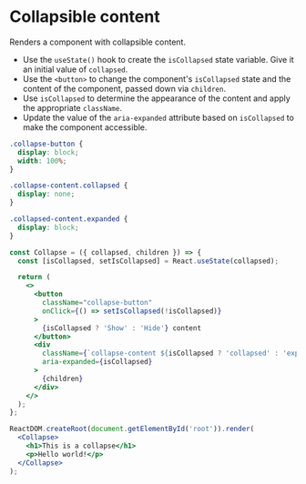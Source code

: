 # Collapsible content

Renders a component with collapsible content.

* Use the `useState()` hook to create the `isCollapsed` state variable. Give it an initial value of `collapsed`.
* Use the `<button>` to change the component's `isCollapsed` state and the content of the component, passed down via `children`.
* Use `isCollapsed` to determine the appearance of the content and apply the appropriate `className`.
* Update the value of the `aria-expanded` attribute based on `isCollapsed` to make the component accessible.

```css
.collapse-button {
  display: block;
  width: 100%;
}

.collapse-content.collapsed {
  display: none;
}

.collapsed-content.expanded {
  display: block;
}
```

```jsx
const Collapse = ({ collapsed, children }) => {
  const [isCollapsed, setIsCollapsed] = React.useState(collapsed);

  return (
    <>
      <button
        className="collapse-button"
        onClick={() => setIsCollapsed(!isCollapsed)}
      >
        {isCollapsed ? 'Show' : 'Hide'} content
      </button>
      <div
        className={`collapse-content ${isCollapsed ? 'collapsed' : 'expanded'}`}
        aria-expanded={isCollapsed}
      >
        {children}
      </div>
    </>
  );
};
```

```jsx
ReactDOM.createRoot(document.getElementById('root')).render(
  <Collapse>
    <h1>This is a collapse</h1>
    <p>Hello world!</p>
  </Collapse>
);
```
